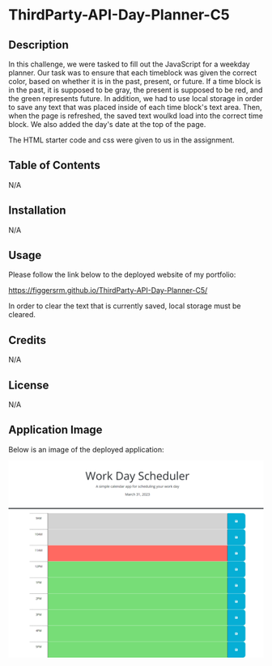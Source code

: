 # ThirdParty-API-Day-Planner-C5

## Description
In this challenge, we were tasked to fill out the JavaScript for a weekday planner. Our task was to ensure that each timeblock was given the correct color, based on whether it is in the past, present, or future. If a time block is in the past, it is supposed to be gray, the present is supposed to be red, and the green represents future. In addition, we had to use local storage in order to save any text that was placed inside of each time block's text area. Then, when the page is refreshed, the saved text woulkd load into the correct time block. We also added the day's date at the top of the page.

The HTML starter code and css were given to us in the assignment.

## Table of Contents

N/A

## Installation

N/A

## Usage

Please follow the link below to the deployed website of my portfolio:

https://figgersrm.github.io/ThirdParty-API-Day-Planner-C5/

In order to clear the text that is currently saved, local storage must be cleared.

## Credits

N/A

## License

N/A

## Application Image

Below is an image of the deployed application:

![alt text](./figgersrm.github.io_ThirdParty-API-Day-Planner-C5_.png)